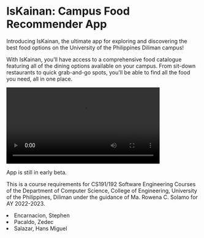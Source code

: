 # IsKainan: Campus Food Recommender App

Introducing IsKainan, the ultimate app for exploring and discovering the best food options on the University of the Philippines Diliman campus!

With IsKainan, you'll have access to a comprehensive food catalogue featuring all of the dining options available on your campus. From sit-down restaurants to quick grab-and-go spots, you'll be able to find all the food you need, all in one place.

 [<video src="myvideo.mp4" width=400/>](https://user-images.githubusercontent.com/23215457/224655575-715ec845-b58a-4cd8-b518-650497001b69.mp4)

App is still in early beta.

This is a course requirements for CS191/192 Software Engineering Courses of the Department of Computer Science, College of Engineering, University of the Philippines, Diliman under the guidance of Ma. Rowena C. Solamo for AY 2022-2023.

<li>Encarnacion, Stephen</li>
<li>Pacaldo, Zedec</li> 
<li>Salazar, Hans Miguel</li>

